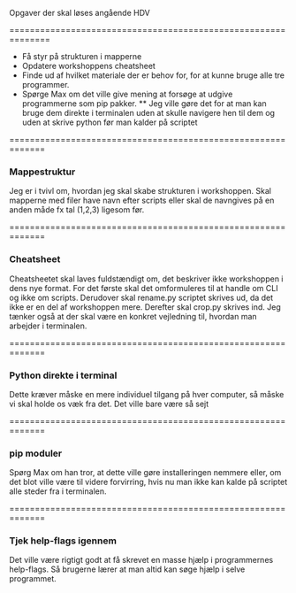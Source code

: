  Opgaver der skal løses angående HDV

==============================================================
 
* Få styr på strukturen i mapperne
* Opdatere workshoppens cheatsheet
* Finde ud af hvilket materiale der er behov for, for at kunne bruge alle tre programmer.
* Spørge Max om det ville give mening at forsøge at udgive programmerne som pip pakker.
** Jeg ville gøre det for at man kan bruge dem direkte i terminalen uden at skulle navigere hen til dem og uden at skrive python før man kalder på scriptet

=============================================================

### Mappestruktur
Jeg er i tvivl om, hvordan jeg skal skabe strukturen i workshoppen. Skal mapperne med filer have navn efter scripts eller skal de navngives på en anden måde fx tal (1,2,3) ligesom før.

=============================================================

### Cheatsheet
Cheatsheetet skal laves fuldstændigt om, det beskriver ikke workshoppen i dens nye format. 
For det første skal det omformuleres til at handle om CLI og ikke om scripts. Derudover skal rename.py scriptet skrives ud, da det ikke er en del af workshoppen mere. 
Derefter skal crop.py skrives ind. 
Jeg tænker også at der skal være en konkret vejledning til, hvordan man arbejder i terminalen.

=============================================================

### Python direkte i terminal
Dette kræver måske en mere individuel tilgang på hver computer, så måske vi skal holde os væk fra det. Det ville bare være så sejt
 
=============================================================

### pip moduler
Spørg Max om han tror, at dette ville gøre installeringen nemmere eller, om det blot ville være til videre forvirring, hvis nu man ikke kan kalde på scriptet alle steder fra i terminalen.

=============================================================

### Tjek help-flags igennem
Det ville være rigtigt godt at få skrevet en masse hjælp i programmernes help-flags. Så brugerne lærer at man altid kan søge hjælp i selve programmet.  
